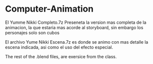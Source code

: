 # Computer-Animation
El Yumme Nikki Completo.7z Preseneta la version mas completa de la animacion, la que estaria mas acorde al storyboard, sin embargo los personajes solo son cubos

El archivo Yume Nikki Escena.7z es donde se animo con mas detalle la escena indicada, asi como el uso del efecto especial.

The rest of the .blend files, are exersice from the class.


